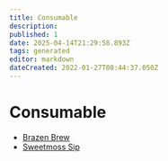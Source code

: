 ```yaml
---
title: Consumable
description:
published: 1
date: 2025-04-14T21:29:58.893Z
tags: generated
editor: markdown
dateCreated: 2022-01-27T08:44:37.050Z
---
```


# Consumable
- [Brazen Brew](/geography/settlement/city/city-of-or/consumable/brazen-brew.md)
- [Sweetmoss Sip](/geography/settlement/city/city-of-or/consumable/sweetmoss-sip.md)
